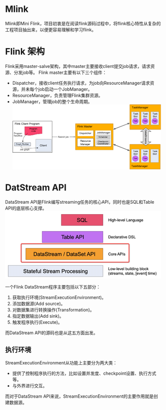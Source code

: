 # Mlink
Mlink即Mini Flink，项目初衷是在阅读flink源码过程中，将flink核心特性从复杂的工程项目抽出来，以便更容易理解和学习flink。

# Flink 架构
Flink采用master-salve架构，其中master主要接收client提交job请求，请求资源、分发job等。
Flink master主要有以下三个组件：
* Dispatcher，接收client任务执行请求，为job向ResourceManager请求资源，并未每个job启动一个JobManager。
* ResourceManager，负责管理Flink集群资源。
* JobManager，管理job的整个生命周期。
![img.png](doc/flink-arc.png)
  
# DatStream API
DataStream API是Flink编写streaming任务的核心API，同时也是SQL和Table API的底层核心支撑。
![DataStream API](doc/datastrea_api.png)

一个Flink DataStream程序主要包括以下五部分：
1. 获取执行环境(StreamExecutionEnvironment)。
2. 添加数据源(Add source)。
3. 对数据集进行转换操作(Transformation)。
4. 指定数据输出(Add sink)。
5. 触发程序执行(Execute)。

而DataStream API的源码也是从这五方面出发。

## 执行环境
StreamExecutionEnvironment从功能上主要分为两大类：
* 提供了控制程序执行的方法，比如设置并发度、checkpoint设置、执行方式等。
* 与外界进行交互。

而对于DataStream API来说，StreamExecutionEnvironment的主要作用就是创建数据源。
